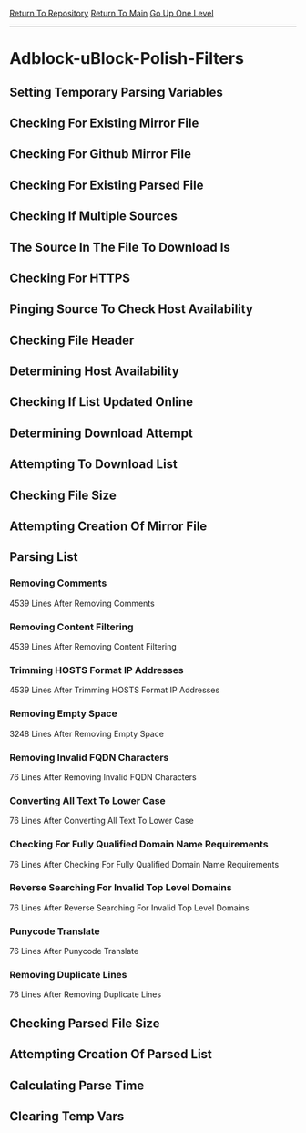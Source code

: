 [Return To Repository](https://github.com/deathbybandaid/piholeparser/)
[Return To Main](https://github.com/deathbybandaid/piholeparser/blob/master/RecentRunLogs/Mainlog.md)
[Go Up One Level](https://github.com/deathbybandaid/piholeparser/blob/master/RecentRunLogs/TopLevelScripts/30-Processing-External-Blacklists.md)
____________________________________
# Adblock-uBlock-Polish-Filters
## Setting Temporary Parsing Variables
## Checking For Existing Mirror File
## Checking For Github Mirror File
## Checking For Existing Parsed File
## Checking If Multiple Sources
## The Source In The File To Download Is
## Checking For HTTPS
## Pinging Source To Check Host Availability
## Checking File Header
## Determining Host Availability
## Checking If List Updated Online
## Determining Download Attempt
## Attempting To Download List
## Checking File Size
## Attempting Creation Of Mirror File
## Parsing List
### Removing Comments
4539 Lines After Removing Comments
### Removing Content Filtering
4539 Lines After Removing Content Filtering
### Trimming HOSTS Format IP Addresses
4539 Lines After Trimming HOSTS Format IP Addresses
### Removing Empty Space
3248 Lines After Removing Empty Space
### Removing Invalid FQDN Characters
76 Lines After Removing Invalid FQDN Characters
### Converting All Text To Lower Case
76 Lines After Converting All Text To Lower Case
### Checking For Fully Qualified Domain Name Requirements
76 Lines After Checking For Fully Qualified Domain Name Requirements
### Reverse Searching For Invalid Top Level Domains
76 Lines After Reverse Searching For Invalid Top Level Domains
### Punycode Translate
76 Lines After Punycode Translate
### Removing Duplicate Lines
76 Lines After Removing Duplicate Lines
## Checking Parsed File Size
## Attempting Creation Of Parsed List
## Calculating Parse Time
## Clearing Temp Vars
